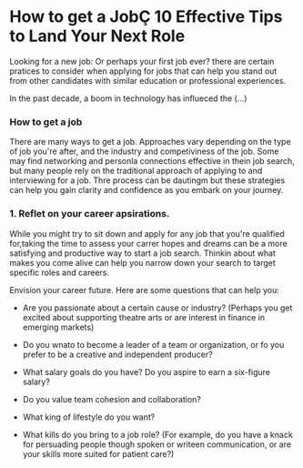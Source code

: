 # How to get a JobÇ 10 Effective Tips to Land Your Next Role 

Looking for a new job: Or perhaps your first job ever? there are certain pratices to consider when applying for jobs that can help you stand out from other candidates with similar education or professional experiences.

In the past decade, a boom in technology has influeced the (...)

### How to get a job

There are many ways to get a job. Approaches vary depending on the type of job you're after, and the industry and competiviness of the job. Some may find networking and personla connections effective in thein job search, but many people rely on the traditional approach of applying to and interviewing for a job. Thre process can be dautingm but these strategies can help you gain clarity and confidence as you embark on your journey. 

### 1. Reflet on your career apsirations. 

While you might try to sit down and apply for any job that you're qualified for,taking the time to assess your carrer hopes and dreams can be a more satisfying and productive way to start a job search. Thinkin about what makes you come alive can help you narrow down your search to target specific roles and careers.

Envision your career future. Here are some questions that can help you: 

- Are you passionate about a certain cause or industry? (Perhaps you get excited about supporting theatre arts or are interest in finance in emerging markets)

- Do you wnato to become a leader of a team or organization, or fo you prefer to be a creative and independent producer? 

- What salary goals do you have? Do you aspire to earn a six-figure salary?

- Do you value team cohesion and collaboration? 

- What king of lifestyle do you want?

- What kills do you bring to a job role? (For example, do you have a knack for persuading people though spoken or writeen communication, or are your skills more suited for patient care?) 
